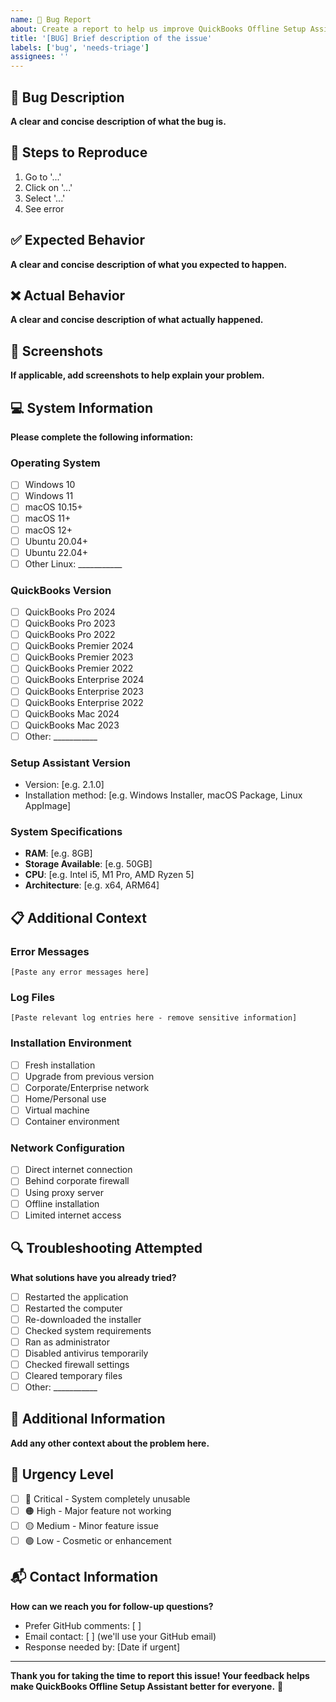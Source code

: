 ```yaml
---
name: 🐛 Bug Report
about: Create a report to help us improve QuickBooks Offline Setup Assistant
title: '[BUG] Brief description of the issue'
labels: ['bug', 'needs-triage']
assignees: ''
---
```


## 🐛 Bug Description
**A clear and concise description of what the bug is.**

## 🔄 Steps to Reproduce
1. Go to '...'
2. Click on '...'
3. Select '...'
4. See error

## ✅ Expected Behavior
**A clear and concise description of what you expected to happen.**

## ❌ Actual Behavior
**A clear and concise description of what actually happened.**

## 📸 Screenshots
**If applicable, add screenshots to help explain your problem.**

## 💻 System Information
**Please complete the following information:**

### Operating System
- [ ] Windows 10
- [ ] Windows 11
- [ ] macOS 10.15+
- [ ] macOS 11+
- [ ] macOS 12+
- [ ] Ubuntu 20.04+
- [ ] Ubuntu 22.04+
- [ ] Other Linux: ___________

### QuickBooks Version
- [ ] QuickBooks Pro 2024
- [ ] QuickBooks Pro 2023
- [ ] QuickBooks Pro 2022
- [ ] QuickBooks Premier 2024
- [ ] QuickBooks Premier 2023
- [ ] QuickBooks Premier 2022
- [ ] QuickBooks Enterprise 2024
- [ ] QuickBooks Enterprise 2023
- [ ] QuickBooks Enterprise 2022
- [ ] QuickBooks Mac 2024
- [ ] QuickBooks Mac 2023
- [ ] Other: ___________

### Setup Assistant Version
- Version: [e.g. 2.1.0]
- Installation method: [e.g. Windows Installer, macOS Package, Linux AppImage]

### System Specifications
- **RAM**: [e.g. 8GB]
- **Storage Available**: [e.g. 50GB]
- **CPU**: [e.g. Intel i5, M1 Pro, AMD Ryzen 5]
- **Architecture**: [e.g. x64, ARM64]

## 📋 Additional Context

### Error Messages
```
[Paste any error messages here]
```

### Log Files
```
[Paste relevant log entries here - remove sensitive information]
```

### Installation Environment
- [ ] Fresh installation
- [ ] Upgrade from previous version
- [ ] Corporate/Enterprise network
- [ ] Home/Personal use
- [ ] Virtual machine
- [ ] Container environment

### Network Configuration
- [ ] Direct internet connection
- [ ] Behind corporate firewall
- [ ] Using proxy server
- [ ] Offline installation
- [ ] Limited internet access

## 🔍 Troubleshooting Attempted
**What solutions have you already tried?**
- [ ] Restarted the application
- [ ] Restarted the computer
- [ ] Re-downloaded the installer
- [ ] Checked system requirements
- [ ] Ran as administrator
- [ ] Disabled antivirus temporarily
- [ ] Checked firewall settings
- [ ] Cleared temporary files
- [ ] Other: ___________

## 📝 Additional Information
**Add any other context about the problem here.**

## 🚨 Urgency Level
- [ ] 🔴 Critical - System completely unusable
- [ ] 🟠 High - Major feature not working
- [ ] 🟡 Medium - Minor feature issue
- [ ] 🟢 Low - Cosmetic or enhancement

## 📬 Contact Information
**How can we reach you for follow-up questions?**
- Prefer GitHub comments: [ ]
- Email contact: [ ] (we'll use your GitHub email)
- Response needed by: [Date if urgent]

---

**Thank you for taking the time to report this issue! Your feedback helps make QuickBooks Offline Setup Assistant better for everyone.** 🙏 